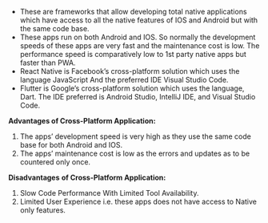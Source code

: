 - These are frameworks that allow developing total native applications which have access to all the native features of IOS and Android but with the same code base.
- These apps run on both Android and IOS. So normally the development speeds of these apps are very fast and the maintenance cost is low. The performance speed is comparatively low to 1st party native apps but faster than PWA.
- React Native is Facebook’s cross-platform solution which uses the language JavaScript And the preferred IDE Visual Studio Code.
- Flutter is Google’s cross-platform solution which uses the language, Dart. The IDE preferred is Android Studio, IntelliJ IDE, and Visual Studio Code.

**Advantages of Cross-Platform Application:**  

1. The apps’ development speed is very high as they use the same code base for both Android and IOS.
2. The apps’ maintenance cost is low as the errors and updates as to be countered only once.

**Disadvantages** **of Cross-Platform Application:** 

1. Slow Code Performance With Limited Tool Availability.
2. Limited User Experience i.e. these apps does not have access to Native only features.